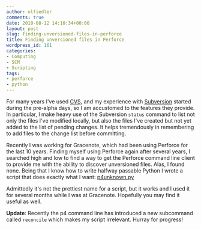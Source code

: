 ```yaml
---
author: nlfiedler
comments: true
date: 2010-08-12 14:10:34+00:00
layout: post
slug: finding-unversioned-files-in-perforce
title: Finding unversioned files in Perforce
wordpress_id: 161
categories:
- Computing
- SCM
- Scripting
tags:
- perforce
- python
---
```


For many years I've used [CVS](http://www.nongnu.org/cvs), and my experience with [Subversion](http://subversion.apache.org/) started during the pre-alpha days, so I am accustomed to the features they provide. In particular, I make heavy use of the Subversion `status` command to list not only the files I've modified locally, but also the files I've created but not yet added to the list of pending changes. It helps tremendously in remembering to add files to the change list before committing.

Recently I was working for Gracenote, which had been using Perforce for the last 10 years. Finding myself using Perforce again after several years, I searched high and low to find a way to get the Perforce command line client to provide me with the ability to discover unversioned files. Alas, I found none. Being that I know how to write halfway passable Python I wrote a script that does exactly what I want: [p4unknown.py](http://code.google.com/p/devscripts/source/browse/perforce/p4unknown.py)

Admittedly it's not the prettiest name for a script, but it works and I used it for several months while I was at Gracenote. Hopefully you may find it useful as well.

**Update**: Recently the p4 command line has introduced a new subcommand called `reconcile` which makes my script irrelevant. Hurray for progress!
